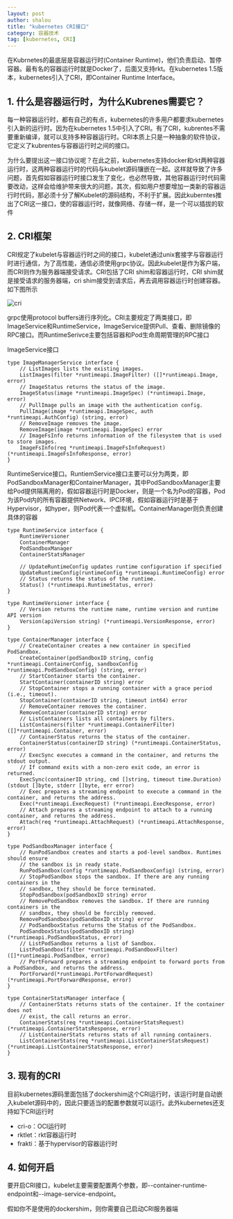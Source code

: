 ```yaml
---
layout: post
author: shalou
title: "kubernetes CRI接口"
category: 容器技术
tag: [kubernetes, CRI]
---
```


在Kubrnetes的最底层是容器运行时(Container Runtime)，他们负责启动、暂停容器。最有名的容器运行时就是Docker了，后面又支持rkt。在kubernetes 1.5版本，kubernetes引入了CRI，即Container Runtime Interface。

## 1. 什么是容器运行时，为什么Kubrenes需要它？

每一种容器运行时，都有自己的有点，kubernetes的许多用户都要求kubernetes引入新的运行时。因为在kubernetes 1.5中引入了CRI。有了CRI，kubrentes不需要重新编译，就可以支持多种容器运行时。CRI本质上只是一种抽象的软件协议，它定义了kubrentes与容器运行时之间的接口。

<!-- more -->

为什么要提出这一接口协议呢？在此之前，kubernetes支持docker和rkt两种容器运行时，这两种容器运行时的代码与kubelet源码镶嵌在一起。这样就导致了许多问题，首先假如容器运行时接口发生了变化，也必然导致，其他容器运行时代码需要改动，这样会给维护带来很大的问题，其次，假如用户想要增加一类新的容器运行时代码，那必须十分了解Kubelet的源码结构，不利于扩展。因此kuberntes推出了CRI这一接口，使的容器运行时，就像网络、存储一样，是一个可以插拔的软件

## 2. CRI框架
CRI规定了kubelet与容器运行时之间的接口，kubelet通过unix套接字与容器运行时进行通信，为了高性能，通信必须使用grpc协议。因此kubelet是作为客户端，而CRI则作为服务器端接受请求。CRI包括了CRI shim和容器运行时，CRI shim就是接受请求的服务器端，cri shim接受到请求后，再去调用容器运行时创建容器。如下图所示

![cri](./cri.png)

grpc使用protocol buffers进行序列化。CRI主要规定了两类接口，即ImageService和RuntimeService，ImageService提供Pull、查看、删除镜像的RPC接口。而RuntimeSerivce主要包括容器和Pod生命周期管理的RPC接口

ImageService接口

```golang
type ImageManagerService interface {
    // ListImages lists the existing images.
    ListImages(filter *runtimeapi.ImageFilter) ([]*runtimeapi.Image, error)
    // ImageStatus returns the status of the image.
    ImageStatus(image *runtimeapi.ImageSpec) (*runtimeapi.Image, error)
    // PullImage pulls an image with the authentication config.
    PullImage(image *runtimeapi.ImageSpec, auth *runtimeapi.AuthConfig) (string, error)
    // RemoveImage removes the image.
    RemoveImage(image *runtimeapi.ImageSpec) error
    // ImageFsInfo returns information of the filesystem that is used to store images.
    ImageFsInfo(req *runtimeapi.ImageFsInfoRequest) (*runtimeapi.ImageFsInfoResponse, error)
}
```

RuntimeService接口。RuntiemService接口主要可以分为两类，即PodSandboxManager和ContainerManager，其中PodSandboxManager主要给Pod提供隔离用的，假如容器运行时是Docker，则是一个名为Pod的容器，Pod为该Pod内的所有容器提供Network、IPC环境，假如容器运行时是基于Hypervisor，如hyper，则Pod代表一个虚拟机。ContainerManager则负责创建具体的容器

```golang
type RuntimeService interface {
    RuntimeVersioner
    ContainerManager
    PodSandboxManager
    ContainerStatsManager

    // UpdateRuntimeConfig updates runtime configuration if specified
    UpdateRuntimeConfig(runtimeConfig *runtimeapi.RuntimeConfig) error
    // Status returns the status of the runtime.
    Status() (*runtimeapi.RuntimeStatus, error)
}

type RuntimeVersioner interface {
    // Version returns the runtime name, runtime version and runtime API version
    Version(apiVersion string) (*runtimeapi.VersionResponse, error)
}

type ContainerManager interface {
    // CreateContainer creates a new container in specified PodSandbox.
    CreateContainer(podSandboxID string, config *runtimeapi.ContainerConfig, sandboxConfig *runtimeapi.PodSandboxConfig) (string, error)
    // StartContainer starts the container.
    StartContainer(containerID string) error
    // StopContainer stops a running container with a grace period (i.e., timeout).
    StopContainer(containerID string, timeout int64) error
    // RemoveContainer removes the container.
    RemoveContainer(containerID string) error
    // ListContainers lists all containers by filters.
    ListContainers(filter *runtimeapi.ContainerFilter) ([]*runtimeapi.Container, error)
    // ContainerStatus returns the status of the container.
    ContainerStatus(containerID string) (*runtimeapi.ContainerStatus, error)
    // ExecSync executes a command in the container, and returns the stdout output.
    // If command exits with a non-zero exit code, an error is returned.
    ExecSync(containerID string, cmd []string, timeout time.Duration) (stdout []byte, stderr []byte, err error)
    // Exec prepares a streaming endpoint to execute a command in the container, and returns the address.
    Exec(*runtimeapi.ExecRequest) (*runtimeapi.ExecResponse, error)
    // Attach prepares a streaming endpoint to attach to a running container, and returns the address.
    Attach(req *runtimeapi.AttachRequest) (*runtimeapi.AttachResponse, error)
}

type PodSandboxManager interface {
    // RunPodSandbox creates and starts a pod-level sandbox. Runtimes should ensure
    // the sandbox is in ready state.
    RunPodSandbox(config *runtimeapi.PodSandboxConfig) (string, error)
    // StopPodSandbox stops the sandbox. If there are any running containers in the
    // sandbox, they should be force terminated.
    StopPodSandbox(podSandboxID string) error
    // RemovePodSandbox removes the sandbox. If there are running containers in the
    // sandbox, they should be forcibly removed.
    RemovePodSandbox(podSandboxID string) error
    // PodSandboxStatus returns the Status of the PodSandbox.
    PodSandboxStatus(podSandboxID string) (*runtimeapi.PodSandboxStatus, error)
    // ListPodSandbox returns a list of Sandbox.
    ListPodSandbox(filter *runtimeapi.PodSandboxFilter) ([]*runtimeapi.PodSandbox, error)
    // PortForward prepares a streaming endpoint to forward ports from a PodSandbox, and returns the address.
    PortForward(*runtimeapi.PortForwardRequest) (*runtimeapi.PortForwardResponse, error)
}

type ContainerStatsManager interface {
    // ContainerStats returns stats of the container. If the container does not
    // exist, the call returns an error.
    ContainerStats(req *runtimeapi.ContainerStatsRequest) (*runtimeapi.ContainerStatsResponse, error)
    // ListContainerStats returns stats of all running containers.
    ListContainerStats(req *runtimeapi.ListContainerStatsRequest) (*runtimeapi.ListContainerStatsResponse, error)
}
```

## 3. 现有的CRI

目前kubernetes源码里面包括了dockershim这个CRI运行时，该运行时是自动嵌入kubelet源码中的，因此只要适当的配置参数就可以运行。此外kubernetes还支持如下CRI运行时

* cri-o：OCI运行时
* rktlet：rkt容器运行时
* frakti：基于hypervisor的容器运行时

## 4. 如何开启

要开启CRI接口，kubelet主要需要配置两个参数，即--container-runtime-endpoint和--image-service-endpoint。

假如你不是使用的dockershim，则你需要自己启动CRI服务器端
